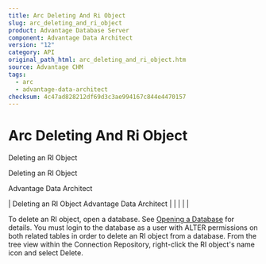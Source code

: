 ```yaml
---
title: Arc Deleting And Ri Object
slug: arc_deleting_and_ri_object
product: Advantage Database Server
component: Advantage Data Architect
version: "12"
category: API
original_path_html: arc_deleting_and_ri_object.htm
source: Advantage CHM
tags:
  - arc
  - advantage-data-architect
checksum: 4c47ad828212df69d3c3ae994167c844e4470157
---
```


# Arc Deleting And Ri Object

Deleting an RI Object

Deleting an RI Object

Advantage Data Architect

| Deleting an RI Object  Advantage Data Architect |  |  |  |  |

To delete an RI object, open a database. See [Opening a Database](arc_opening_a_database2.md) for details. You must login to the database as a user with ALTER permissions on both related tables in order to delete an RI object from a database. From the tree view within the Connection Repository, right-click the RI object's name icon and select Delete.
